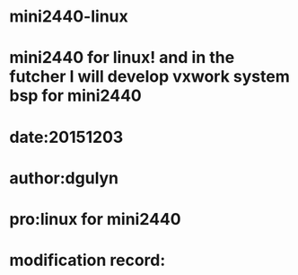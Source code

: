 # mini2440-linux
# mini2440 for linux! and in the futcher I will develop vxwork system bsp for mini2440
# date:20151203
# author:dgulyn
# pro:linux for mini2440

# modification record:
